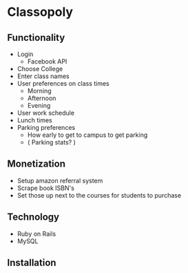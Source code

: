 Classopoly
====================================

## Functionality
- Login
  * Facebook API 
- Choose College
- Enter class names
- User preferences on class times
  * Morning
  * Afternoon
  * Evening
- User work schedule
- Lunch times
- Parking preferences
  * How early to get to campus to get parking
  * ( Parking stats? )
    
## Monetization
- Setup amazon referral system
- Scrape book ISBN's
- Set those up next to the courses for students to purchase


## Technology
- Ruby on Rails
- MySQL

## Installation


